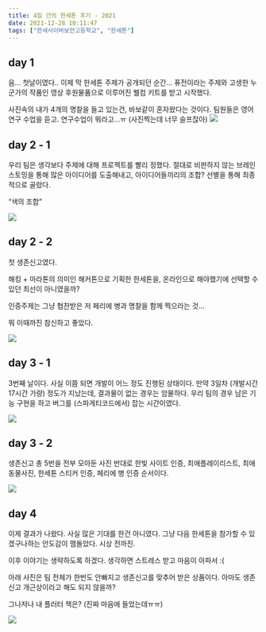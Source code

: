 ```yaml
---
title: 4일 간의 한세톤 후기 - 2021
date: 2021-12-28 10:11:47
tags: ["한세사이버보안고등학교", "한세톤"]
---
```


## day 1
음… 첫날이였다..
이제 막 한세톤 주제가 공개되던 순간…
퓨전이라는 주제와 고생한 누군가의 작품인 영상
후원물품으로 이루어진 웰컴 키트를 받고 시작했다.

사진속의 내가 4개의 명찰을 들고 있는건,
바보같이 혼자왔다는 것이다.
팀원들은 영어 연구 수업을 듣고.
연구수업이 뭐라고…ㅠ (사진찍는데 너무 슬프잖아)
![](/images/hanseithon-2022/269771111_2981673952044528_5264405944504277426_n.jpg)

## day 2 ‑ 1
우리 팀은 생각보다 주제에 대해 프로젝트를 빨리 정했다.
절대로 비판하지 않는 브레인스토밍을 통해 많은 아이디어를 도출해내고, 아이디어들끼리의 조합? 선별을 통해 최종적으로 골랐다.

“색의 조합”

![](/images/hanseithon-2022/269879534_1626945470980774_7622987476218625795_n.jpg)


## day 2 ‑ 2
첫 생존신고였다.

해킹 + 마라톤의 의미인 해커톤으로 기획한 한세톤을,
온라인으로 해야했기에 선택할 수 있던 최선이 아니였을까?

인증주제는 그냥 협찬받은 저 페리에 병과 명찰을 함께 찍으라는 것…

뭐 이때까진 참신하고 좋았다.

![](/images/hanseithon-2022/270002297_1070912913698200_3374662937732918822_n.jpg)

## day 3 ‑ 1
3번째 날이다.
사실 이쯤 되면 개발이 어느 정도 진행된 상태이다.
만약 3일차 (개발시간 17시간 가량) 정도가 지났는데,
결과물이 없는 경우는 암물하다.
우리 팀의 경우 남은 기능 구현을 하고 버그를 (스파게티코드에서) 잡는 시간이였다.

![](/images/hanseithon-2022/269928441_891771398199829_3015044252269100535_n.jpg)

## day 3 ‑ 2
생존신고 총 5번을 전부 모아둔 사진
반대로 한빛 사이트 인증, 최애플레이리스트, 최애동물사진, 한세톤 스티커 인증, 페리에 병 인증 순서이다.

![](/images/hanseithon-2022/270013322_1100425070729440_4245180155819497228_n.jpg)


## day 4
이제 결과가 나왔다.
사실 많은 기대를 한건 아니였다.
그냥 다음 한세톤을 참가할 수 있겠구나하는 안도감이 맴돌았다.
시상 전까진.

이후 이야기는 생략하도록 하겠다.
생각하면 스트레스 받고 마음이 아파서 :(

아래 사진은 팀 전체가 한번도 안빠지고 생존신고를 맞추어 받은 상품이다.
아마도 생존신고 개근상이라고 해도 되지 않을까?


그나저나 내 플러터 책은? (진짜 마음에 들었는데ㅠㅠ)

![](/images/hanseithon-2022/270003018_468564654795340_5118034105271711017_n.jpg)